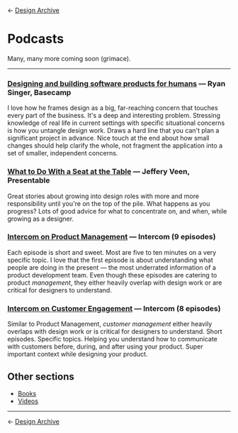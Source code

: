 &larr; [Design Archive](https://github.com/danritz/design-archive/blob/master/README.md)

# Podcasts

Many, many more coming soon (grimace).

***

### [Designing and building software products for humans](https://www.breaker.audio/laroche-dot-fm-podcast/e/30739854) — Ryan Singer, Basecamp

I love how he frames design as a big, far-reaching concern that touches every part of the business. It's a deep and interesting problem. Stressing knowledge of real life in current settings with specific situational concerns is how you untangle design work. Draws a hard line that you can't plan a significant project in advance. Nice touch at the end about how small changes should help clarify the whole, not fragment the application into a set of smaller, independent concerns.

### [What to Do With a Seat at the Table](https://www.breaker.audio/presentable/e/31585912) — Jeffery Veen, Presentable

Great stories about growing into design roles with more and more responsibility until you're on the top of the pile. What happens as you progress? Lots of good advice for what to concentrate on, and when, while growing as a designer.

### [Intercom on Product Management](https://www.breaker.audio/intercom-on-product-management) — Intercom (9 episodes)

Each episode is short and sweet. Most are five to ten minutes on a very specific topic. I love that the first episode is about understanding what people are doing in the present — the most underrated information of a product development team. Even though these episodes are catering to product *management*, they either heavily overlap with design work or are critical for designers to understand.

### [Intercom on Customer Engagement](https://www.breaker.audio/intercom-on-customer-engagement) — Intercom (8 episodes)

Similar to Product Management, *customer management* either heavily overlaps with design work or is critical for designers to understand. Short episodes. Specific topics. Helping you understand how to communicate with customers before, during, and after using your product. Super important context while designing your product.

## Other sections

* [Books](https://github.com/danritz/design-archive/blob/master/books.md)
* [Videos](https://github.com/danritz/design-archive/blob/master/videos.md)

***

&larr; [Design Archive](https://github.com/danritz/design-archive/blob/master/README.md)
